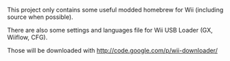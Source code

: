 This project only contains some useful modded homebrew for Wii (including source when possible).

There are also some settings and languages file for Wii USB Loader (GX, Wiiflow, CFG).

Those will be downloaded with http://code.google.com/p/wii-downloader/
